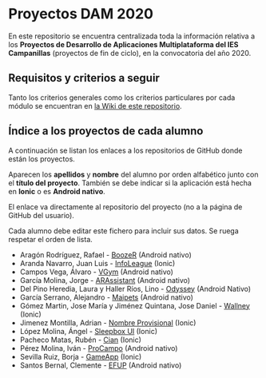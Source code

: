 # Proyectos DAM 2020

En este repositorio se encuentra centralizada toda la información relativa a los **Proyectos de Desarrollo de Aplicaciones Multiplataforma del IES Campanillas** (proyectos de fin de ciclo), en la convocatoria del año 2020.

## Requisitos y criterios a seguir

Tanto los criterios generales como los criterios particulares por cada módulo se encuentran en [la Wiki de este repositorio](https://github.com/IESCampanillas/proyectos-dam-2020/wiki).

## Índice a los proyectos de cada alumno

A continuación se listan los enlaces a los repositorios de GitHub donde están los proyectos.

Aparecen los **apellidos** y **nombre** del alumno por orden alfabético junto con el **título del proyecto**. También se debe indicar si la aplicación está hecha en **Ionic** o es **Android nativo**.

El enlace va directamente al repositorio del proyecto (no a la página de GitHub del usuario).

Cada alumno debe editar este fichero para incluir sus datos. Se ruega respetar el orden de lista.

* Aragón Rodríguez, Rafael - [BoozeR](https://github.com/rafaelaragon/boozeR) (Android nativo)
* Aranda Navarro, Juan Luis - [InfoLeague](https://github.com/JuanLuisAranda/InfoLeague) (Ionic)
* Campos Vega, Álvaro - [VGym](https://github.com/AlvaroCamposVega/VGym) (Android nativo)
* García Molina, Jorge - [ARAssistant](https://github.com/jorgegarcia1996/ARAssistant) (Android nativo)
* Del Pino Heredia, Laura y Haller Ríos, Lino - [Odyssey](https://github.com/LinoHallerRios/Odyssey) (Android Nativo)
* García Serrano, Alejandro - [Maipets](https://github.com/Alegarse/MaipetsF) (Android nativo)
* Gómez Martin, Jose María y Jiménez Quintana, Jose Daniel - [Wallney](https://github.com/josemariagomez/wallney) (Ionic)
* Jimenez Montilla, Adrian - [Nombre Provisional](https://github.com/AdrianJimenezMontilla/NombreProvisional) (Ionic)
* López Molina, Ángel - [Sleepbox UI](https://github.com/almAngel/sleepbox-ui) (Ionic)
* Pacheco Matas, Rubén - [Cian](https://github.com/rubenpachecomatas/Cian) (Ionic)
* Pérez Molina, Iván - [ProCampo](https://github.com/ivanperezmolina/procampo) (Android nativo)
* Sevilla Ruiz, Borja - [GameApp](https://github.com/bsevrui/Proyecto-Ionic-5) (Ionic)
* Santos Bernal, Clemente - [EFUP](https://github.com/damcsb/EFUP) (Android nativo)


